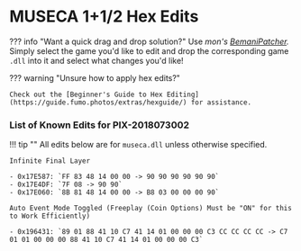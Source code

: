 # MUSECA 1+1/2 Hex Edits

??? info "Want a quick drag and drop solution?"
	Use _mon's [BemaniPatcher](https://mon.im/bemanipatcher)._ Simply select the game you'd like to edit and drop the corresponding game `.dll` into it and select what changes you'd like!

??? warning "Unsure how to apply hex edits?"

	Check out the [Beginner's Guide to Hex Editing](https://guide.fumo.photos/extras/hexguide/) for assistance.

### List of Known Edits for PIX-2018073002

!!! tip ""
	All edits below are for `museca.dll` unless otherwise specified.

	Infinite Final Layer

	- 0x17E587: `FF 83 48 14 00 00 -> 90 90 90 90 90 90`
	- 0x17E4DF: `7F 08 -> 90 90`
	- 0x17E060: `8B 81 48 14 00 00 -> B8 03 00 00 00 90`

	Auto Event Mode Toggled (Freeplay (Coin Options) Must be "ON" for this to Work Efficiently)

	- 0x196431: `89 01 88 41 10 C7 41 14 01 00 00 00 C3 CC CC CC CC -> C7 01 01 00 00 00 88 41 10 C7 41 14 01 00 00 00 C3`